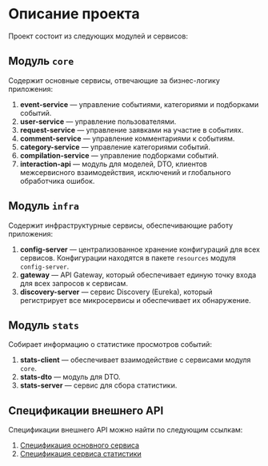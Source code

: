 # Описание проекта

Проект состоит из следующих модулей и сервисов:

## Модуль `core`
Содержит основные сервисы, отвечающие за бизнес-логику приложения:

1. **event-service** — управление событиями, категориями и подборками событий.
2. **user-service** — управление пользователями.
3. **request-service** — управление заявками на участие в событиях.
4. **comment-service** — управление комментариями к событиям.
5. **category-service** — управление категориями событий.
6. **compilation-service** — управление подборками событий.
7. **interaction-api** — модуль для моделей, DTO, клиентов межсервисного взаимодействия, исключений и глобального обработчика ошибок.

## Модуль `infra`
Содержит инфраструктурные сервисы, обеспечивающие работу приложения:

1. **config-server** — централизованное хранение конфигураций для всех сервисов. Конфигурации находятся в пакете `resources` модуля `config-server`.
2. **gateway** — API Gateway, который обеспечивает единую точку входа для всех запросов к сервисам.
3. **discovery-server** — сервис Discovery (Eureka), который регистрирует все микросервисы и обеспечивает их обнаружение.

## Модуль `stats`
Собирает информацию о статистике просмотров событий:

1. **stats-client** — обеспечивает взаимодействие с сервисами модуля `core`.
2. **stats-dto** — модуль для DTO.
3. **stats-server** — сервис для сбора статистики.

## Спецификации внешнего API
Спецификации внешнего API можно найти по следующим ссылкам:
1. [Спецификация основного сервиса](https://github.com/rovniipoc/java-plus-graduation/blob/microservices/ewm-main-service-spec.json)
2. [Спецификация сервиса статистики](https://github.com/rovniipoc/java-plus-graduation/blob/microservices/ewm-stats-service-spec.json)